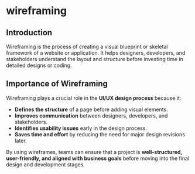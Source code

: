# wireframing

## Introduction
Wireframing is the process of creating a visual blueprint or skeletal framework of a website or application. It helps designers, developers, and stakeholders understand the layout and structure before investing time in detailed designs or coding.

## Importance of Wireframing
Wireframing plays a crucial role in the **UI/UX design process** because it:
- **Defines the structure** of a page before adding visual elements.
- **Improves communication** between designers, developers, and stakeholders.
- **Identifies usability issues** early in the design process.
- **Saves time and effort** by reducing the need for major design revisions later.

By using wireframes, teams can ensure that a project is **well-structured, user-friendly, and aligned with business goals** before moving into the final design and development stages.
